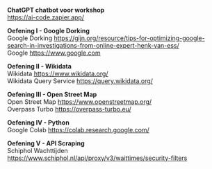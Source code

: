 **ChatGPT chatbot voor workshop**<br>
https://ai-code.zapier.app/<br>

**Oefening I - Google Dorking**<br>
Google Dorking
https://gijn.org/resource/tips-for-optimizing-google-search-in-investigations-from-online-expert-henk-van-ess/<br>
Google
https://www.google.com<br>

**Oefening II - Wikidata**<br>
Wikidata
https://www.wikidata.org/<br>
Wikidata Query Service
https://query.wikidata.org/

**Oefening III - Open Street Map**<br>
Open Street Map
https://www.openstreetmap.org/<br>
Overpass Turbo
https://overpass-turbo.eu/

**Oefening IV - Python**<br>
Google Colab
https://colab.research.google.com/

**Oefening V - API Scraping**<br>
Schiphol Wachttijden
https://www.schiphol.nl/api/proxy/v3/waittimes/security-filters<br>
